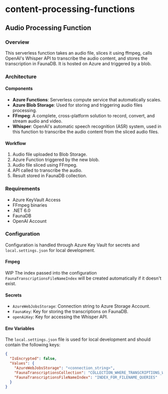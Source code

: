 # content-processing-functions

## Audio Processing Function

### Overview

This serverless function takes an audio file, slices it using ffmpeg, calls OpenAI's Whisper API to transcribe the audio content, and stores the transcription in FaunaDB. It is hosted on Azure and triggered by a blob.

### Architecture

#### Components

- **Azure Functions**: Serverless compute service that automatically scales.
- **Azure Blob Storage**: Used for storing and triggering audio files processing.
- **FFmpeg**: A complete, cross-platform solution to record, convert, and stream audio and video.
- **Whisper**: OpenAI's automatic speech recognition (ASR) system, used in this function to transcribe the audio content from the sliced audio files.

#### Workflow

1. Audio file uploaded to Blob Storage.
2. Azure Function triggered by the new blob.
3. Audio file sliced using FFmpeg.
4. API called to transcribe the audio.
5. Result stored in FaunaDB collection.

### Requirements

- Azure KeyVault Access
- FFmpeg binaries
- .NET 6.0
- FaunaDB
- OpenAI Account

### Configuration

Configuration is handled through Azure Key Vault for secrets and `local.settings.json` for local development.

#### Fmpeg

WIP
The index passed into the configuration `FaunaTranscriptionsFileNameIndex` will be created automatically if it doesn't exist.

#### Secrets

- `AzureWebJobsStorage`: Connection string to Azure Storage Account.
- `FaunaKey`: Key for storing the transcriptions on FaunaDB.
- `openAiKey`: Key for accessing the Whisper API.

#### Env Variables

The `local.settings.json` file is used for local development and should contain the following keys:

```json
{
  "IsEncrypted": false,
  "Values": {
    "AzureWebJobsStorage": "<connection_string>",
    "FaunaTranscriptionsCollection": "COLLECTION_WHERE_TRANSCRIPTIONS_WILL_BE_STORED",
    "FaunaTranscriptionsFileNameIndex": "INDEX_FOR_FILENAME_QUERIES"
  }
}
